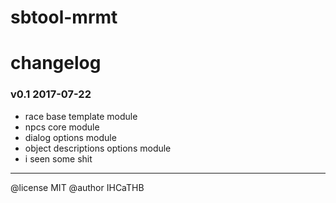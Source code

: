 # sbtool-mrmt
# changelog

### v0.1 2017-07-22
+ race base template module
+ npcs core module
+ dialog options module
+ object descriptions options module
+ i seen some shit

---

@license MIT
@author IHCaTHB
